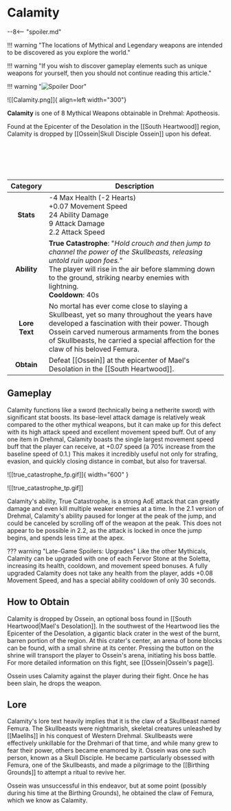 # Calamity

--8<-- "spoiler.md"

!!! warning "The locations of Mythical and Legendary weapons are intended to be discovered as you explore the world."

!!! warning "If you wish to discover gameplay elements such as unique weapons for yourself, then you should not continue reading this article."

!!! warning "![Spoiler Door](/assets/img/spoiler_door.png)"

![[Calamity.png]]{ align=left width="300"}

**Calamity** is one of 8 Mythical Weapons obtainable in Drehmal: Apotheosis.

Found at the Epicenter of the Desolation in the [[South Heartwood]] region, Calamity is dropped by [[Ossein|Skull Disciple Ossein]] upon his defeat. 

<br>
<br>
<br>
<br>

| Category | Description                 |
|:--------------------------------:| ---------------------------------------------------------------------------------------------------------------------------------------------------------------------------------------------------------------------------------------------------------- |
| **Stats**                        | -4 Max Health (-2 Hearts) <br> +0.07 Movement Speed <br> 24 Ability Damage <br> 9 Attack Damage <br> 2.2 Attack Speed        |
| **Ability**                      | **True Catastrophe**: "*Hold crouch and then jump to channel the power of the Skullbeasts, releasing untold ruin upon foes.*"  <br> The player will rise in the air before slamming down to the ground, striking nearby enemies with lightning. <br> **Cooldown**: 40s       |
| **Lore Text**                    | No mortal has ever come close to slaying a Skullbeast, yet so many throughout the years have developed a fascination with their power. Though Ossein carved numerous armaments from the bones of Skullbeasts, he carried a special affection for the claw of his beloved Femura. |
| **Obtain**                       | Defeat [[Ossein]] at the epicenter of Mael's Desolation in the [[South Heartwood]].  |

## Gameplay
Calamity functions like a sword (technically being a netherite sword) with significant stat boosts. Its base-level attack damage is relatively weak compared to the other mythical weapons, but it can make up for this defect with its high attack speed and excellent movement speed buff. Out of any one item in Drehmal, Calamity boasts the single largest movement speed buff that the player can receive, at +0.07 speed (a 70% increase from the baseline speed of 0.1.) This makes it incredibly useful not only for strafing, evasion, and quickly closing distance in combat, but also for traversal.

![[true_catastrophe_fp.gif]]{ width="600" } 

![[true_catastrophe_tp.gif]]

Calamity's ability, True Catastrophe, is a strong AoE attack that can greatly damage and even kill multiple weaker enemies at a time. In the 2.1 version of Drehmal, Calamity's ability paused for longer at the peak of the jump, and could be canceled by scrolling off of the weapon at the peak. This does not appear to be possible in 2.2, as the attack is locked in once the jump begins, and spends less time at the apex.

??? warning "Late-Game Spoilers: Upgrades"
    Like the other Mythicals, Calamity can be upgraded with one of each Fervor Stone at the Soletta, increasing its health, cooldown, and movement speed bonuses. A fully upgraded Calamity does not take any health from the player, adds +0.08 Movement Speed, and has a special ability cooldown of only 30 seconds.

## How to Obtain

Calamity is dropped by Ossein, an optional boss found in [[South Heartwood|Mael's Desolation]]. In the southwest of the Heartwood lies the Epicenter of the Desolation, a gigantic black crater in the west of the burnt, barren portion of the region. At this crater's center, an arena of bone blocks can be found, with a small shrine at its center. Pressing the button on the shrine will transport the player to Ossein's arena, initiating his boss battle. For more detailed information on this fight, see [[Ossein|Ossein's page]].

Ossein uses Calamity against the player during their fight. Once he has been slain, he drops the weapon.

## Lore

Calamity's lore text heavily implies that it is the claw of a Skullbeast named Femura. The Skullbeasts were nightmarish, skeletal creatures unleashed by [[Maelihs]] in his conquest of Western Drehmal. Skullbeasts were effectively unkillable for the Drehmari of that time, and while many grew to fear their power, others became enamored by it. Ossein was one such person, known as a Skull Disciple. He became particularly obsessed with Femura, one of the Skullbeasts, and made a pilgrimage to the [[Birthing Grounds]] to attempt a ritual to revive her.

Ossein was unsuccessful in this endeavor, but at some point (possibly during his time at the Birthing Grounds), he obtained the claw of Femura, which we know as Calamity.
